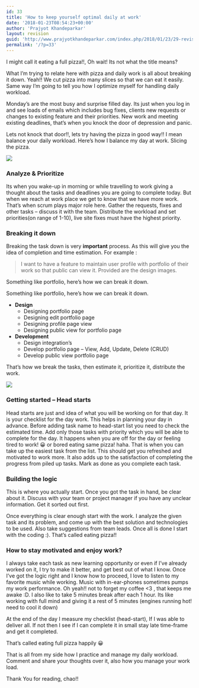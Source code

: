 ```yaml
---
id: 33
title: 'How to keep yourself optimal daily at work'
date: '2018-01-23T08:54:23+00:00'
author: 'Prajyot Khandeparkar'
layout: revision
guid: 'http://www.prajyotkhandeparkar.com/index.php/2018/01/23/29-revision-v1/'
permalink: '/?p=33'
---
```


I might call it eating a full pizza!!, Oh wait! Its not what the title means?

What I’m trying to relate here with pizza and daily work is all about breaking it down. Yeah!! We cut pizza into many slices so that we can eat it easily. Same way I’m going to tell you how I optimize myself for handling daily workload.

Monday’s are the most busy and surprise filled day. Its just when you log in and see loads of emails which includes bug fixes, clients new requests or changes to existing feature and their priorities. New work and meeting existing deadlines, that’s when you knock the door of depression and panic.

Lets not knock that door!!, lets try having the pizza in good way!! I mean balance your daily workload. Here’s how I balance my day at work. Slicing the pizza.

![](https://www.prajyotkhandeparkar.com/wp-content/uploads/2018/01/pizza.jpg)

### **Analyze &amp; Prioritize** 

Its when you wake-up in morning or while travelling to work giving a thought about the tasks and deadlines you are going to complete today. But when we reach at work place we get to know that we have more work. That’s when scrum plays major role here. Gather the requests, fixes and other tasks – discuss it with the team. Distribute the workload and set priorities(on range of 1-10), live site fixes must have the highest priority.

### **Breaking it down**

Breaking the task down is very **important** process. As this will give you the idea of completion and time estimation. For example :

> I want to have a feature to maintain user profile with portfolio of their work so that public can view it. Provided are the design images.

Something like portfolio, here’s how we can break it down.

Something like portfolio, here’s how we can break it down.

- **Design**
    - Designing portfolio page
    - Designing edit portfolio page
    - Designing profile page view
    - Designing public view for portfolio page
- **Development**
    - Design integration’s
    - Develop portfolio page – View, Add, Update, Delete (CRUD)
    - Develop public view portfolio page

That’s how we break the tasks, then estimate it, prioritize it, distribute the work.

![](https://www.prajyotkhandeparkar.com/wp-content/uploads/2018/01/lappen.jpg)

### **Getting started – Head starts**

Head starts are just and idea of what you will be working on for that day. It is your checklist for the day work. This helps in planning your day in advance. Before adding task name to head-start list you need to check the estimated time. Add only those tasks with priority which you will be able to complete for the day. It happens when you are off for the day or feeling tired to work! 😀 or bored eating same pizza! haha. That is when you can take up the easiest task from the list. This should get you refreshed and motivated to work more. It also adds up to the satisfaction of completing the progress from piled up tasks. Mark as done as you complete each task.

### **Building the logic**

This is where you actually start. Once you got the task in hand, be clear about it. Discuss with your team or project manager if you have any unclear information. Get it sorted out first.

Once everything is clear enough start with the work. I analyze the given task and its problem, and come up with the best solution and technologies to be used. Also take suggestions from team leads. Once all is done I start with the coding :). That’s called eating pizza!!

### **How to stay motivated and enjoy work?**

I always take each task as new learning opportunity or even if I’ve already worked on it, I try to make it better, and get best out of what I know. Once I’ve got the logic right and I know how to proceed, I love to listen to my favorite music while working. Music with in-ear-phones sometimes pumps my work performance. Oh yeah!! not to forget my coffee &lt;3 , that keeps me awake :D. I also like to take 5 minutes break after each 1 hour. Its like working with full mind and giving it a rest of 5 minutes (engines running hot! need to cool it down)

At the end of the day I measure my checklist (head-start), If I was able to deliver all. If not then I see if I can complete it in small stay late time-frame and get it completed.

That’s called eating full pizza happily 😀

That is all from my side how I practice and manage my daily workload. Comment and share your thoughts over it, also how you manage your work load.

Thank You for reading, chao!!